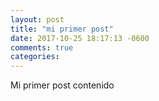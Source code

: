 ```yaml
---
layout: post
title: "mi primer post"
date: 2017-10-25 18:17:13 -0600
comments: true
categories:
---
```

Mi primer post contenido
